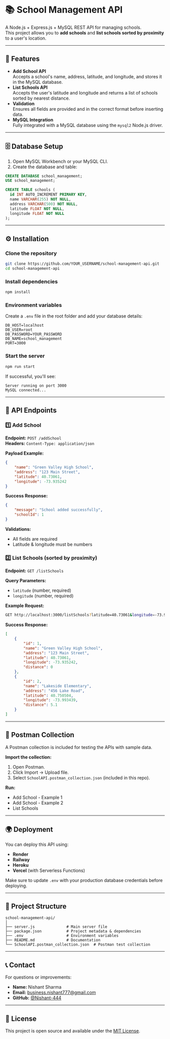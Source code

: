 # 📚 School Management API

A Node.js + Express.js + MySQL REST API for managing schools.  
This project allows you to **add schools** and **list schools sorted by proximity** to a user's location.

---

## 🚀 Features

- **Add School API**  
  Accepts a school's name, address, latitude, and longitude, and stores it in the MySQL database.
- **List Schools API**  
  Accepts the user's latitude and longitude and returns a list of schools sorted by nearest distance.
- **Validation**  
  Ensures all fields are provided and in the correct format before inserting data.
- **MySQL Integration**  
  Fully integrated with a MySQL database using the `mysql2` Node.js driver.

---

## 🗄 Database Setup

1. Open MySQL Workbench or your MySQL CLI.
2. Create the database and table:

```sql
CREATE DATABASE school_management;
USE school_management;

CREATE TABLE schools (
  id INT AUTO_INCREMENT PRIMARY KEY,
  name VARCHAR(255) NOT NULL,
  address VARCHAR(500) NOT NULL,
  latitude FLOAT NOT NULL,
  longitude FLOAT NOT NULL
);
```

---

## ⚙️ Installation

### Clone the repository

```bash
git clone https://github.com/YOUR_USERNAME/school-management-api.git
cd school-management-api
```

### Install dependencies

```bash
npm install
```

### Environment variables

Create a `.env` file in the root folder and add your database details:

```env
DB_HOST=localhost
DB_USER=root
DB_PASSWORD=YOUR_PASSWORD
DB_NAME=school_management
PORT=3000
```

### Start the server

```bash
npm run start
```

If successful, you'll see:

```
Server running on port 3000
MySQL connected...
```

---

## 📡 API Endpoints

### 1️⃣ Add School

**Endpoint:** `POST /addSchool`  
**Headers:** `Content-Type: application/json`

**Payload Example:**

```json
{
	"name": "Green Valley High School",
	"address": "123 Main Street",
	"latitude": 40.73061,
	"longitude": -73.935242
}
```

**Success Response:**

```json
{
	"message": "School added successfully",
	"schoolId": 1
}
```

**Validations:**

- All fields are required
- Latitude & longitude must be numbers

### 2️⃣ List Schools (sorted by proximity)

**Endpoint:** `GET /listSchools`

**Query Parameters:**

- `latitude` (number, required)
- `longitude` (number, required)

**Example Request:**

```bash
GET http://localhost:3000/listSchools?latitude=40.73061&longitude=-73.935242
```

**Success Response:**

```json
[
	{
		"id": 1,
		"name": "Green Valley High School",
		"address": "123 Main Street",
		"latitude": 40.73061,
		"longitude": -73.935242,
		"distance": 0
	},
	{
		"id": 2,
		"name": "Lakeside Elementary",
		"address": "456 Lake Road",
		"latitude": 40.750504,
		"longitude": -73.993439,
		"distance": 5.1
	}
]
```

---

## 🧪 Postman Collection

A Postman collection is included for testing the APIs with sample data.

**Import the collection:**

1. Open Postman.
2. Click Import → Upload file.
3. Select `SchoolAPI.postman_collection.json` (included in this repo).

**Run:**

- Add School - Example 1
- Add School - Example 2
- List Schools

---

## 🌍 Deployment

You can deploy this API using:

- **Render**
- **Railway**
- **Heroku**
- **Vercel** (with Serverless Functions)

Make sure to update `.env` with your production database credentials before deploying.

---

## 📂 Project Structure

```
school-management-api/
│
├── server.js              # Main server file
├── package.json           # Project metadata & dependencies
├── .env                   # Environment variables
├── README.md              # Documentation
└── SchoolAPI.postman_collection.json  # Postman test collection
```

---

## 📞 Contact

For questions or improvements:

- **Name:** Nishant Sharma
- **Email:** business.nishant777@gmail.com
- **GitHub:** [@Nishant-444](https://github.com/Nishant-444)

---

## 📝 License

This project is open source and available under the [MIT License](LICENSE).
